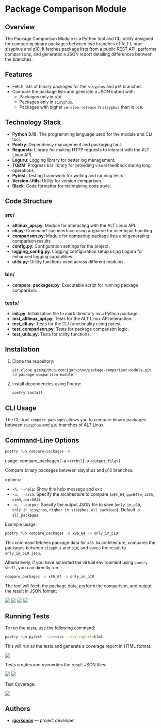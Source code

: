 # Package Comparison Module

## Overview

The Package Comparison Module is a Python tool and CLI utility designed for comparing binary packages between two branches of ALT Linux: sisyphus and p10. It fetches package lists from a public REST API, performs comparisons, and generates a JSON report detailing differences between the branches.

## Features

- Fetch lists of binary packages for the `sisyphus` and `p10` branches.
- Compare the package lists and generate a JSON output with:
  - Packages only in `p10`.
  - Packages only in `sisyphus`.
  - Packages with higher `version-release` in `sisyphus` than in `p10`.

## Technology Stack

- **Python 3.10**: The programming language used for the module and CLI tool.
- **Poetry**: Dependency management and packaging tool.
- **Requests**: Library for making HTTP requests to interact with the ALT Linux API.
- **Loguru**: Logging library for better log management.
- **TQDM**: Progress bar library for providing visual feedback during long operations.
- **Pytest**: Testing framework for writing and running tests.
- **Version-Utils**: Utility for version comparison.
- **Black**: Code formatter for maintaining code style.

## Code Structure

### src/

- **altlinux_api.py**: Module for interacting with the ALT Linux API.
- **cli.py**: Command-line interface using argparse for user input handling.
- **comparison.py**: Module for comparing package lists and generating comparison results.
- **config.py**: Configuration settings for the project.
- **logging_config.py**: Logging configuration setup using Loguru for enhanced logging capabilities.
- **utils.py**: Utility functions used across different modules.

### bin/

- **compare_packages.py**: Executable script for running package comparison.

### tests/

- **__init__.py**: Initialization file to mark directory as a Python package.
- **test_altlinux_api.py**: Tests for the ALT Linux API interaction.
- **test_cli.py**: Tests for the CLI functionality using pytest.
- **test_comparison.py**: Tests for package comparison logic.
- **test_utils.py**: Tests for utility functions.

## Installation

1. Clone the repository:
    ```sh
    git clone git@github.com:igorkonov/package-comparison-module.git
    cd package-comparison-module
    ```

2. Install dependencies using Poetry:
    ```sh
    poetry install
    ```
## CLI Usage

The CLI tool `compare_packages` allows you to compare binary packages between `sisyphus` and `p10` branches of ALT Linux.
## Command-Line Options
    
```sh
poetry run compare-packages -h
```
usage: compare_packages [-a `<arch>`] [-o `<output_file>`]

Compare binary packages between sisyphus and p10 branches.

options:
- `-h, --help`: Show this help message and exit
- `-a, --arch`: Specify the architecture to compare (`x86_64`, `ppc64le`, `i586`, `armh`, `aarch64`).
- `-o, --output`: Specify the output JSON file to save (`only_in_p10`, `only_in_sisyphus`, `higher_in_sisyphus`, `all_packages`). Default is `all_packages`.

Example usage:
```sh
poetry run compare_packages -a x86_64 -o only_in_p10
```
This command fetches package data for `x86_64` architecture, compares the packages between `sisyphus` and `p10`, and saves the result to `only_in_p10.json`.


Alternatively, if you have activated the virtual environment using `poetry shell`, you can directly run:
```sh
compare_packages -a x86_64 -o only_in_p10
```


The tool will fetch the package data, perform the comparison, and output the result in JSON format:

<img src="img/ffetch.png">
<img src="img/success.png">
<img src="img/flist_files.png">

<img src="img/fresult_json.png">

## Running Tests

To run the tests, use the following command:
```sh
poetry run pytest --cov=src --cov-report=html
```
This will run all the tests and generate a coverage report in HTML format.

<img src="img/ftests.png">

Tests creates and overwrites the result JSON files:

<img src="img/flist_json.png">

<img src="img/fresult_tests.png">

Test Coverage:

<img src="img/fcoverage.png">

## Authors

- **[igorkonov](https://github.com/igorkonov)** — project developer